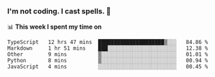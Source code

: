 ### I'm not coding. I cast spells. 🎩

📊 **This week I spent my time on**
<!--START_SECTION:waka-->
```text
TypeScript   12 hrs 47 mins  █████████████████████▒░░░   84.86 % 
Markdown     1 hr 51 mins    ███░░░░░░░░░░░░░░░░░░░░░░   12.38 % 
Other        9 mins          ▒░░░░░░░░░░░░░░░░░░░░░░░░   01.01 % 
Python       8 mins          ▒░░░░░░░░░░░░░░░░░░░░░░░░   00.94 % 
JavaScript   4 mins          ░░░░░░░░░░░░░░░░░░░░░░░░░   00.45 % 
```
<!--END_SECTION:waka-->
